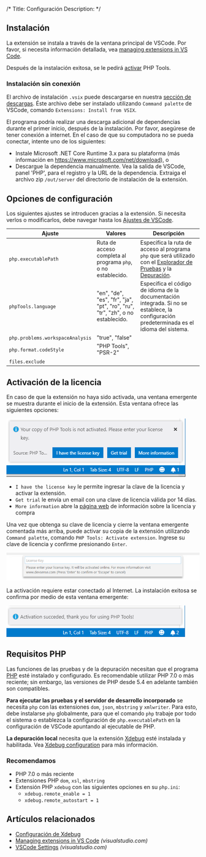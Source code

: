 /*
Title: Configuración
Description: 
*/

## Instalación

La extensión se instala a través de la ventana principal de VSCode. Por favor, si necesita información detallada, vea [managing extensions in VS Code](https://code.visualstudio.com/docs/editor/extension-gallery).

Después de la instalación exitosa, se le pedirá [activar](#license-activation) PHP Tools.

### Instalación sin conexión

El archivo de instalación `.vsix` puede descargarse en nuestra [sección de descargas](https://www.devsense.com/download#vscode). Éste  archivo debe ser instalado utilizando `Command palette` de VSCode, comando `Extensions: Install from VSIX`.

El programa podría realizar una descarga adicional de dependencias durante el primer inicio, después de la instalación. Por favor, asegúrese de tener conexión a internet. En el caso de que su computadora no se pueda conectar, intente uno de los siguientes:

- Instale Microsoft .NET Core Runtime 3.x para su plataforma (más información en https://www.microsoft.com/net/download), o
- Descargue la dependencia manualmente. Vea la salida de VSCode, panel 'PHP', para el registro y la URL de la dependencia. Extraiga el archivo zip `/out/server` del directorio de instalación de la extensión.

## Opciones de configuración

Los siguientes ajustes se introducen gracias a la extensión. Si necesita verlos o modificarlos, debe navegar hasta los [Ajustes de VSCode](https://code.visualstudio.com/docs/getstarted/settings).

Ajuste | Valores | Descripción
---     | ---    | ---
`php.executablePath` | Ruta de acceso completa al programa `php`, o no establecido. | Especifica la ruta de acceso al programa `php` que será utilizado con el [Explorador de Pruebas](test-explorer) y la [Depuración](debug).
`phpTools.language` | "en", "de", "es", "fr", "ja", "pt", "ro", "ru", "tr", "zh", o no establecido. | Especifica el código de idioma de la documentación integrada. Si no se establece, la configuración predeterminada es el idioma del sistema.
`php.problems.workspaceAnalysis` |  "true", "false" | 
`php.format.codeStyle` | "PHP Tools", "PSR-2" | 
`files.exclude` |   |  

## Activación de la licencia

En caso de que la extensión no haya sido activada, una ventana emergente se muestra durante el inicio de la extensión. Esta ventana ofrece las siguientes opciones: 

![Activate PHP Tools](imgs/activate-phptools-vscode.png)

- `I have the license key` le permite ingresar la clave de la licencia y activar la extensión.
- `Get trial` le envía un email con una clave de licencia válida por 14 días.
- `More information` abre la [página web](https://www.devsense.com/purchase) de información sobre la licencia y compra

Una vez que obtenga su clave de licencia y cierre la ventana emergente comentada más arriba, puede activar su copia de la extensión utilizando `Command palette`, comando `PHP Tools: Activate extension`. Ingrese su clave de licencia y confirme presionando `Enter`.

![Enter License Key](imgs/enter-license-key.png)

La activación requiere estar conectado al Internet. La instalación exitosa se confirma por medio de esta ventana emergente:

![Enter License Key](imgs/activation-succeeded-vscode.png)

## Requisitos PHP 

Las funciones de las pruebas y de la depuración necesitan que el programa [PHP](https://secure.php.net/) esté instalado y configurado. Es recomendable utilizar PHP 7.0 o más reciente; sin embargo, las versiones de PHP desde 5.4 en adelante también son compatibles.

**Para ejecutar las pruebas y el servidor de desarrollo incorporado** se necesita `php` con las extensiones  `dom`, `json`, `mbstring` y `xmlwriter`. Para esto, debe instalarse `php` globalmente, para que el comando `php` trabaje por todo el sistema o establezca la configuración de `php.executablePath` en la configuración de VSCode apuntando al ejecutable de PHP.

**La depuración local** necesita que la extensión [Xdebug](https://xdebug.org/) esté instalada y habilitada. Vea [Xdebug configuration](debug/xdebug) para más información.

### Recomendamos

- PHP 7.0 o más reciente
- Extensiones PHP `dom`, `xsl`, `mbstring`
- Extensión PHP `xdebug` con las siguientes opciones en su `php.ini`:
  - `xdebug.remote_enable = 1`
  - `xdebug.remote_autostart = 1`

## Artículos relacionados

- [Configuración de Xdebug](debug/xdebug)
- [Managing extensions in VS Code](https://code.visualstudio.com/docs/editor/extension-gallery) *(visualstudio.com)*
- [VSCode Settings](https://code.visualstudio.com/docs/getstarted/settings) *(visualstudio.com)*

